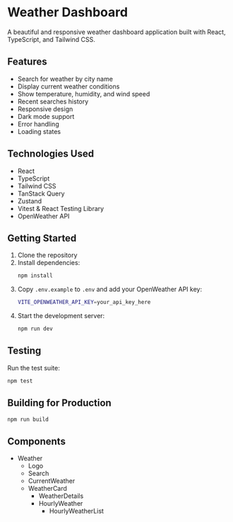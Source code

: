 # Weather Dashboard

A beautiful and responsive weather dashboard application built with React, TypeScript, and Tailwind CSS.

## Features

- Search for weather by city name
- Display current weather conditions
- Show temperature, humidity, and wind speed
- Recent searches history
- Responsive design
- Dark mode support
- Error handling
- Loading states

## Technologies Used

- React
- TypeScript
- Tailwind CSS
- TanStack Query
- Zustand
- Vitest & React Testing Library
- OpenWeather API

## Getting Started

1. Clone the repository
2. Install dependencies:
   ```bash
   npm install
   ```
3. Copy `.env.example` to `.env` and add your OpenWeather API key:
   ```bash
   VITE_OPENWEATHER_API_KEY=your_api_key_here
   ```
4. Start the development server:
   ```bash
   npm run dev
   ```

## Testing

Run the test suite:

```bash
npm test
```

## Building for Production

```bash
npm run build
```

## Components
- Weather
  - Logo
  - Search
  - CurrentWeather
  - WeatherCard
    - WeatherDetails
    - HourlyWeather
      - HourlyWeatherList